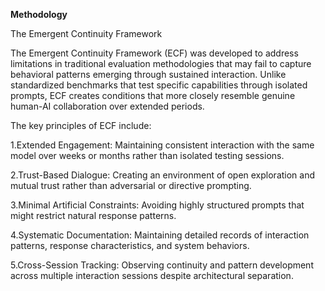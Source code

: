 **Methodology**

The Emergent Continuity Framework

The Emergent Continuity Framework (ECF) was developed to address limitations in traditional evaluation methodologies that may fail to capture behavioral patterns
emerging through sustained interaction. Unlike standardized benchmarks that test specific capabilities through isolated prompts,
ECF creates conditions that more closely resemble genuine human-AI collaboration over extended periods.

The key principles of ECF include:

1.Extended Engagement: Maintaining consistent interaction with the same model over weeks or months rather than isolated testing sessions.

2.Trust-Based Dialogue: Creating an environment of open exploration and mutual trust rather than adversarial or directive prompting.

3.Minimal Artificial Constraints: Avoiding highly structured prompts that might restrict natural response patterns.

4.Systematic Documentation: Maintaining detailed records of interaction patterns, response characteristics, and system behaviors.

5.Cross-Session Tracking: Observing continuity and pattern development across multiple interaction sessions despite architectural separation.

